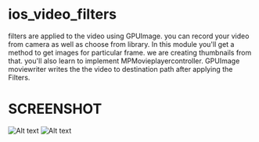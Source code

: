 # ios_video_filters
filters are applied to the video using GPUImage. you can record your video from camera as well as choose from library.
In this module you'll get a method to get images for particular frame. we are creating thumbnails from that.
you'll also learn to implement MPMovieplayercontroller.
GPUImage moviewriter writes the the video to destination path after applying the Filters.


# SCREENSHOT
![Alt text](https://github.com/deepakbhati99/ios_video_filters/blob/master/SCREENSHOT_IMG_3301.PNG "Screeshot #1")
![Alt text](https://github.com/deepakbhati99/ios_video_filters/blob/master/SCREENSHOT_IMG_3302.PNG "Screeshot #2")
